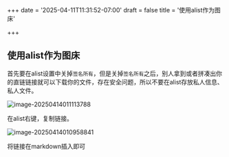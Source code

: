 +++
date = '2025-04-11T11:31:52-07:00'
draft = false
title = '使用alist作为图床'

+++

## 使用alist作为图床
<!--more-->
首先要在alist设置中关掉`签名所有`，但是关掉`签名所有`之后，别人拿到或者拼凑出你的直链链接就可以下载你的文件，存在安全问题，所以不要在alist存放私人信息、私人文件。

![image-20250414011113788](https://alist.lyphahaha.top/d/onedrive/alist-for-guest/images_bed/使用alist作为图床.assets/image-20250414011113788.png)



在alist右键，复制链接。

![image-20250414010958841](https://alist.lyphahaha.top/d/onedrive/alist-for-guest/images_bed/使用alist作为图床.assets/image-20250414010958841.png)

将链接在markdown插入即可
